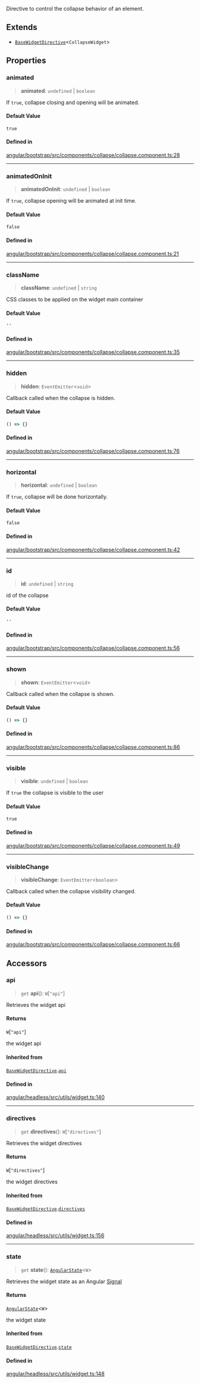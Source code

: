 Directive to control the collapse behavior of an element.

## Extends

- [`BaseWidgetDirective`](BaseWidgetDirective.md)\<`CollapseWidget`\>

## Properties

### animated

> **animated**: `undefined` \| `boolean`

If `true`, collapse closing and opening will be animated.

#### Default Value

`true`

#### Defined in

[angular/bootstrap/src/components/collapse/collapse.component.ts:28](https://github.com/AmadeusITGroup/AgnosUI/blob/b53058a43c0d40327c2777fa17e2fa4a4ed22d76/angular/bootstrap/src/components/collapse/collapse.component.ts#L28)

***

### animatedOnInit

> **animatedOnInit**: `undefined` \| `boolean`

If `true`, collapse opening will be animated at init time.

#### Default Value

`false`

#### Defined in

[angular/bootstrap/src/components/collapse/collapse.component.ts:21](https://github.com/AmadeusITGroup/AgnosUI/blob/b53058a43c0d40327c2777fa17e2fa4a4ed22d76/angular/bootstrap/src/components/collapse/collapse.component.ts#L21)

***

### className

> **className**: `undefined` \| `string`

CSS classes to be applied on the widget main container

#### Default Value

`''`

#### Defined in

[angular/bootstrap/src/components/collapse/collapse.component.ts:35](https://github.com/AmadeusITGroup/AgnosUI/blob/b53058a43c0d40327c2777fa17e2fa4a4ed22d76/angular/bootstrap/src/components/collapse/collapse.component.ts#L35)

***

### hidden

> **hidden**: `EventEmitter`\<`void`\>

Callback called when the collapse is hidden.

#### Default Value

```ts
() => {}
```

#### Defined in

[angular/bootstrap/src/components/collapse/collapse.component.ts:76](https://github.com/AmadeusITGroup/AgnosUI/blob/b53058a43c0d40327c2777fa17e2fa4a4ed22d76/angular/bootstrap/src/components/collapse/collapse.component.ts#L76)

***

### horizontal

> **horizontal**: `undefined` \| `boolean`

If `true`, collapse will be done horizontally.

#### Default Value

`false`

#### Defined in

[angular/bootstrap/src/components/collapse/collapse.component.ts:42](https://github.com/AmadeusITGroup/AgnosUI/blob/b53058a43c0d40327c2777fa17e2fa4a4ed22d76/angular/bootstrap/src/components/collapse/collapse.component.ts#L42)

***

### id

> **id**: `undefined` \| `string`

id of the collapse

#### Default Value

`''`

#### Defined in

[angular/bootstrap/src/components/collapse/collapse.component.ts:56](https://github.com/AmadeusITGroup/AgnosUI/blob/b53058a43c0d40327c2777fa17e2fa4a4ed22d76/angular/bootstrap/src/components/collapse/collapse.component.ts#L56)

***

### shown

> **shown**: `EventEmitter`\<`void`\>

Callback called when the collapse is shown.

#### Default Value

```ts
() => {}
```

#### Defined in

[angular/bootstrap/src/components/collapse/collapse.component.ts:86](https://github.com/AmadeusITGroup/AgnosUI/blob/b53058a43c0d40327c2777fa17e2fa4a4ed22d76/angular/bootstrap/src/components/collapse/collapse.component.ts#L86)

***

### visible

> **visible**: `undefined` \| `boolean`

If `true` the collapse is visible to the user

#### Default Value

`true`

#### Defined in

[angular/bootstrap/src/components/collapse/collapse.component.ts:49](https://github.com/AmadeusITGroup/AgnosUI/blob/b53058a43c0d40327c2777fa17e2fa4a4ed22d76/angular/bootstrap/src/components/collapse/collapse.component.ts#L49)

***

### visibleChange

> **visibleChange**: `EventEmitter`\<`boolean`\>

Callback called when the collapse visibility changed.

#### Default Value

```ts
() => {}
```

#### Defined in

[angular/bootstrap/src/components/collapse/collapse.component.ts:66](https://github.com/AmadeusITGroup/AgnosUI/blob/b53058a43c0d40327c2777fa17e2fa4a4ed22d76/angular/bootstrap/src/components/collapse/collapse.component.ts#L66)

## Accessors

### api

> `get` **api**(): `W`\[`"api"`\]

Retrieves the widget api

#### Returns

`W`\[`"api"`\]

the widget api

#### Inherited from

[`BaseWidgetDirective`](BaseWidgetDirective.md).[`api`](BaseWidgetDirective.md#api)

#### Defined in

[angular/headless/src/utils/widget.ts:140](https://github.com/AmadeusITGroup/AgnosUI/blob/b53058a43c0d40327c2777fa17e2fa4a4ed22d76/angular/headless/src/utils/widget.ts#L140)

***

### directives

> `get` **directives**(): `W`\[`"directives"`\]

Retrieves the widget directives

#### Returns

`W`\[`"directives"`\]

the widget directives

#### Inherited from

[`BaseWidgetDirective`](BaseWidgetDirective.md).[`directives`](BaseWidgetDirective.md#directives)

#### Defined in

[angular/headless/src/utils/widget.ts:156](https://github.com/AmadeusITGroup/AgnosUI/blob/b53058a43c0d40327c2777fa17e2fa4a4ed22d76/angular/headless/src/utils/widget.ts#L156)

***

### state

> `get` **state**(): [`AngularState`](../type-aliases/AngularState.md)\<`W`\>

Retrieves the widget state as an Angular [Signal](https://angular.dev/api/core/Signal)

#### Returns

[`AngularState`](../type-aliases/AngularState.md)\<`W`\>

the widget state

#### Inherited from

[`BaseWidgetDirective`](BaseWidgetDirective.md).[`state`](BaseWidgetDirective.md#state)

#### Defined in

[angular/headless/src/utils/widget.ts:148](https://github.com/AmadeusITGroup/AgnosUI/blob/b53058a43c0d40327c2777fa17e2fa4a4ed22d76/angular/headless/src/utils/widget.ts#L148)
